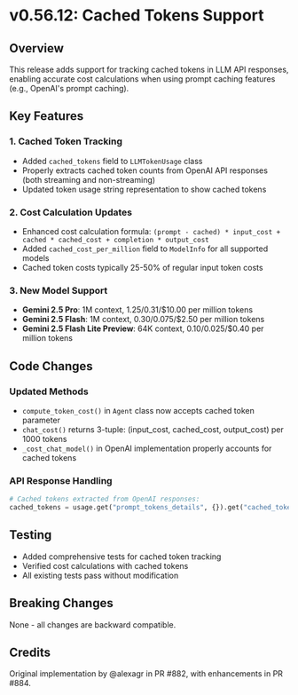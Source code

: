 # v0.56.12: Cached Tokens Support

## Overview
This release adds support for tracking cached tokens in LLM API responses, enabling accurate cost calculations when using prompt caching features (e.g., OpenAI's prompt caching).

## Key Features

### 1. Cached Token Tracking
- Added `cached_tokens` field to `LLMTokenUsage` class
- Properly extracts cached token counts from OpenAI API responses (both streaming and non-streaming)
- Updated token usage string representation to show cached tokens

### 2. Cost Calculation Updates
- Enhanced cost calculation formula: `(prompt - cached) * input_cost + cached * cached_cost + completion * output_cost`
- Added `cached_cost_per_million` field to `ModelInfo` for all supported models
- Cached token costs typically 25-50% of regular input token costs

### 3. New Model Support
- **Gemini 2.5 Pro**: 1M context, $1.25/$0.31/$10.00 per million tokens
- **Gemini 2.5 Flash**: 1M context, $0.30/$0.075/$2.50 per million tokens
- **Gemini 2.5 Flash Lite Preview**: 64K context, $0.10/$0.025/$0.40 per million tokens

## Code Changes

### Updated Methods
- `compute_token_cost()` in `Agent` class now accepts cached token parameter
- `chat_cost()` returns 3-tuple: (input_cost, cached_cost, output_cost) per 1000 tokens
- `_cost_chat_model()` in OpenAI implementation properly accounts for cached tokens

### API Response Handling
```python
# Cached tokens extracted from OpenAI responses:
cached_tokens = usage.get("prompt_tokens_details", {}).get("cached_tokens", 0)
```

## Testing
- Added comprehensive tests for cached token tracking
- Verified cost calculations with cached tokens
- All existing tests pass without modification

## Breaking Changes
None - all changes are backward compatible.

## Credits
Original implementation by @alexagr in PR #882, with enhancements in PR #884.